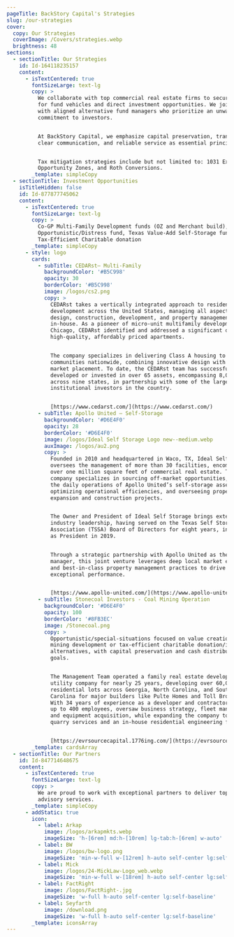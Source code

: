 ```yaml
---
pageTitle: BackStory Capital's Strategies
slug: /our-strategies
cover:
  copy: Our Strategies
  coverImage: /Covers/strategies.webp
  brightness: 48
sections:
  - sectionTitle: Our Strategies
    id: Id-164118235157
    content:
      - isTextCentered: true
        fontSizeLarge: text-lg
        copy: >
          We collaborate with top commercial real estate firms to secure capital
          for fund vehicles and direct investment opportunities. We join forces
          with aligned alternative fund managers who prioritize an unwavering
          commitment to investors.


          At BackStory Capital, we emphasize capital preservation, transparency,
          clear communication, and reliable service as essential principles.


          Tax mitigation strategies include but not limited to: 1031 Exchanges,
          Opportunity Zones, and Roth Conversions.
        _template: simpleCopy
  - sectionTitle: Investment Opportunities
    isTitleHidden: false
    id: Id-877877745062
    content:
      - isTextCentered: true
        fontSizeLarge: text-lg
        copy: >
          Co-GP Multi-Family Development funds (OZ and Merchant build),
          Opportunistic/Distress fund, Texas Value-Add Self-Storage funds,
          Tax-Efficient Charitable donation 
        _template: simpleCopy
      - style: logo
        cards:
          - subTitle: CEDARst– Multi-Family
            backgroundColor: '#B5C998'
            opacity: 30
            borderColor: '#B5C998'
            image: /logos/cs2.png
            copy: >
              CEDARst takes a vertically integrated approach to residential
              development across the United States, managing all aspects of
              design, construction, development, and property management
              in-house. As a pioneer of micro-unit multifamily development in
              Chicago, CEDARst identified and addressed a significant demand for
              high-quality, affordably priced apartments.


              The company specializes in delivering Class A housing to in-fill
              communities nationwide, combining innovative design with strategic
              market placement. To date, the CEDARst team has successfully
              developed or invested in over 65 assets, encompassing 8,000 units
              across nine states, in partnership with some of the largest
              institutional investors in the country.


              [https://www.cedarst.com/](https://www.cedarst.com/)
          - subTitle: Apollo United – Self-Storage
            backgroundColor: '#D6E4F0'
            opacity: 28
            borderColor: '#D6E4F0'
            image: /logos/Ideal Self Storage Logo new--medium.webp
            auxImage: /logos/au2.png
            copy: >
              Founded in 2010 and headquartered in Waco, TX, Ideal Self Storage
              oversees the management of more than 30 facilities, encompassing
              over one million square feet of commercial real estate. The
              company specializes in sourcing off-market opportunities, managing
              the daily operations of Apollo United’s self-storage assets,
              optimizing operational efficiencies, and overseeing property
              expansion and construction projects.


              The Owner and President of Ideal Self Storage brings extensive
              industry leadership, having served on the Texas Self Storage
              Association (TSSA) Board of Directors for eight years, including
              as President in 2019.


              Through a strategic partnership with Apollo United as the asset
              manager, this joint venture leverages deep local market expertise
              and best-in-class property management practices to drive
              exceptional performance.


              [https://www.apollo-united.com/](https://www.apollo-united.com/)
          - subTitle: Stonecoal Investors - Coal Mining Operation
            backgroundColor: '#D6E4F0'
            opacity: 100
            borderColor: '#8FB3EC'
            image: /Stonecoal.png
            copy: >
              Opportunistic/special-situations focused on value creation via
              mining development or tax-efficient charitable donation/investment
              alternatives, with capital preservation and cash distribution
              goals.


              The Management Team operated a family real estate development and
              utility company for nearly 25 years, developing over 60,000
              residential lots across Georgia, North Carolina, and South
              Carolina for major builders like Pulte Homes and Toll Brothers.
              With 34 years of experience as a developer and contractor, managed
              up to 400 employees, oversaw business strategy, fleet management,
              and equipment acquisition, while expanding the company to include
              quarry services and an in-house residential engineering firm.


              [https://evrsourcecapital.1776ing.com/](https://evrsourcecapital.1776ing.com/)
        _template: cardsArray
  - sectionTitle: Our Partners
    id: Id-847714648675
    content:
      - isTextCentered: true
        fontSizeLarge: text-lg
        copy: >
          We are proud to work with exceptional partners to deliver top-tier
          advisory services.
        _template: simpleCopy
      - addStatic: true
        icon:
          - label: Arkap
            image: /logos/arkapmkts.webp
            imageSize: 'h-[6rem] md:h-[10rem] lg-tab:h-[6rem] w-auto'
          - label: BW
            image: /logos/bw-logo.png
            imageSize: 'min-w-full w-[12rem] h-auto self-center lg:self-baseline'
          - label: Mick
            image: /logos/24-MickLaw-Logo_web.webp
            imageSize: 'min-w-full w-[18rem] h-auto self-center lg:self-baseline'
          - label: FactRight
            image: /logos/FactRight-.jpg
            imageSize: 'w-full h-auto self-center lg:self-baseline'
          - label: Seyfarth
            image: /download.png
            imageSize: 'w-full h-auto self-center lg:self-baseline'
        _template: iconsArray
---
```


